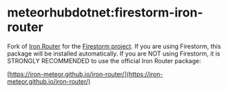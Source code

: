 # meteorhubdotnet:firestorm-iron-router

Fork of [Iron Router](https://iron-meteor.github.io/iron-router/) for
the [Firestorm project](https://github.com/meteorhubdotnet/firestorm).
If you are using Firestorm, this package will be installed automatically.
If you are NOT using Firestorm, it is STRONGLY RECOMMENDED to use the
official Iron Router package:

[https://iron-meteor.github.io/iron-router/](https://iron-meteor.github.io/iron-router/)